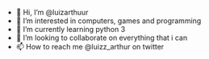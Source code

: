 - 👋 Hi, I’m @luizarthuur
- 👀 I’m interested in computers, games and programming
- 🌱 I’m currently learning python 3
- 💞️ I’m looking to collaborate on everything that i can
- 📫 How to reach me @luizz_arthur on twitter
